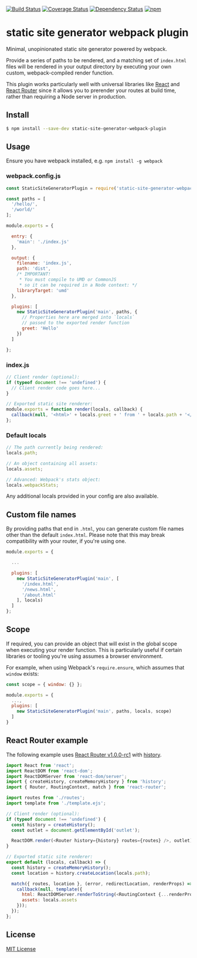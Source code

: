 [![Build Status](https://img.shields.io/travis/markdalgleish/static-site-generator-webpack-plugin/master.svg?style=flat-square)](http://travis-ci.org/markdalgleish/static-site-generator-webpack-plugin) [![Coverage Status](https://img.shields.io/coveralls/markdalgleish/static-site-generator-webpack-plugin/master.svg?style=flat-square)](https://coveralls.io/r/markdalgleish/static-site-generator-webpack-plugin) [![Dependency Status](https://img.shields.io/david/markdalgleish/static-site-generator-webpack-plugin.svg?style=flat-square)](https://david-dm.org/markdalgleish/static-site-generator-webpack-plugin) [![npm](https://img.shields.io/npm/v/static-site-generator-webpack-plugin.svg?style=flat-square)](https://npmjs.org/package/static-site-generator-webpack-plugin)

# static site generator webpack plugin

Minimal, unopinionated static site generator powered by webpack.

Provide a series of paths to be rendered, and a matching set of `index.html` files will be rendered in your output directory by executing your own custom, webpack-compiled render function.

This plugin works particularly well with universal libraries like [React](https://github.com/facebook/react) and [React Router](https://github.com/rackt/react-router) since it allows you to prerender your routes at build time, rather than requiring a Node server in production.

## Install

```bash
$ npm install --save-dev static-site-generator-webpack-plugin
```

## Usage

Ensure you have webpack installed, e.g. `npm install -g webpack`

### webpack.config.js

```js
const StaticSiteGeneratorPlugin = require('static-site-generator-webpack-plugin');

const paths = [
  '/hello/',
  '/world/'
];

module.exports = {

  entry: {
    'main': './index.js'
  },

  output: {
    filename: 'index.js',
    path: 'dist',
    /* IMPORTANT!
     * You must compile to UMD or CommonJS
     * so it can be required in a Node context: */
    libraryTarget: 'umd'
  },

  plugins: [
    new StaticSiteGeneratorPlugin('main', paths, {
      // Properties here are merged into `locals`
      // passed to the exported render function
      greet: 'Hello'
    })
  ]

};
```

### index.js

```js
// Client render (optional):
if (typeof document !== 'undefined') {
  // Client render code goes here...
}

// Exported static site renderer:
module.exports = function render(locals, callback) {
  callback(null, '<html>' + locals.greet + ' from ' + locals.path + '</html>');
};
```

### Default locals

```js
// The path currently being rendered:
locals.path;

// An object containing all assets:
locals.assets;

// Advanced: Webpack's stats object:
locals.webpackStats;
```

Any additional locals provided in your config are also available.

## Custom file names

By providing paths that end in `.html`, you can generate custom file names other than the default `index.html`. Please note that this may break compatibility with your router, if you're using one.

```js
module.exports = {

  ...

  plugins: [
    new StaticSiteGeneratorPlugin('main', [
      '/index.html',
      '/news.html',
      '/about.html'
    ], locals)
  ]
};
```

## Scope

If required, you can provide an object that will exist in the global scope when executing your render function. This is particularly useful if certain libraries or tooling you're using assumes a browser environment.

For example, when using Webpack's `require.ensure`, which assumes that `window` exists:

```js
const scope = { window: {} };

module.exports = {
  ...,
  plugins: [
    new StaticSiteGeneratorPlugin('main', paths, locals, scope)
  ]
}
```

## React Router example

The following example uses [React Router v1.0.0-rc1](https://github.com/rackt/react-router/tree/v1.0.0-rc1) with [history](https://github.com/rackt/history).

```js
import React from 'react';
import ReactDOM from 'react-dom';
import ReactDOMServer from 'react-dom/server';
import { createHistory, createMemoryHistory } from 'history';
import { Router, RoutingContext, match } from 'react-router';

import routes from './routes';
import template from './template.ejs';

// Client render (optional):
if (typeof document !== 'undefined') {
  const history = createHistory();
  const outlet = document.getElementById('outlet');

  ReactDOM.render(<Router history={history} routes={routes} />, outlet);
}

// Exported static site renderer:
export default (locals, callback) => {
  const history = createMemoryHistory();
  const location = history.createLocation(locals.path);

  match({ routes, location }, (error, redirectLocation, renderProps) => {
    callback(null, template({
      html: ReactDOMServer.renderToString(<RoutingContext {...renderProps} />),
      assets: locals.assets
    }));
  });
};

```

## License

[MIT License](http://markdalgleish.mit-license.org)
